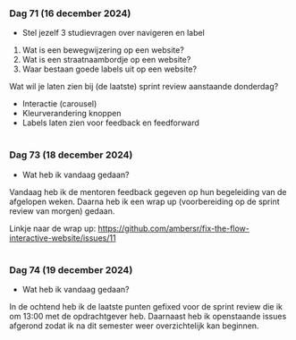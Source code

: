 ### Dag 71 (16 december 2024)

* Stel jezelf 3 studievragen over navigeren en label

1. Wat is een bewegwijzering op een website?
2. Wat is een straatnaambordje op een website?
3. Waar bestaan goede labels uit op een website?

Wat wil je laten zien bij (de laatste) sprint review aanstaande donderdag?

* Interactie (carousel)
* Kleurverandering knoppen
* Labels laten zien voor feedback en feedforward

#  

### Dag 73 (18 december 2024)

* Wat heb ik vandaag gedaan?

Vandaag heb ik de mentoren feedback gegeven op hun begeleiding van de afgelopen weken. Daarna heb ik een wrap up (voorbereiding op de sprint review van morgen) gedaan. 

Linkje naar de wrap up: https://github.com/ambersr/fix-the-flow-interactive-website/issues/11

#  

### Dag 74 (19 december 2024)

* Wat heb ik vandaag gedaan? 

In de ochtend heb ik de laatste punten gefixed voor de sprint review die ik om 13:00 met de opdrachtgever heb. Daarnaast heb ik openstaande issues afgerond zodat ik na dit semester weer overzichtelijk kan beginnen.

# 